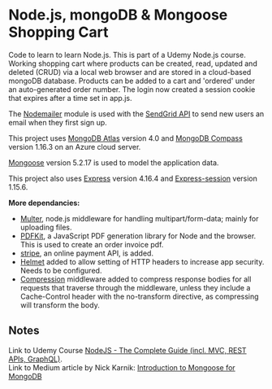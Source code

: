# Node.js, mongoDB & Mongoose Shopping Cart

Code to learn to learn Node.js. This is part of a Udemy Node.js course.
Working shopping cart where products can be created, read, updated and deleted (CRUD) via a local web browser and are stored in a cloud-based mongoDB database. Products can be added to a cart and 'ordered' under an auto-generated order number. The login now created a session cookie that expires after a time set in app.js.

The [Nodemailer](https://nodemailer.com/about/) module is used with the [SendGrid API](https://sendgrid.com/docs/) to send new users an email when they first sign up. 

This project uses [MongoDB Atlas](https://www.mongodb.com/cloud/atlas) version 4.0 and [MongoDB Compass](https://www.mongodb.com/download-center/compass) version 1.16.3 on an Azure cloud server. 

[Mongoose](https://mongoosejs.com) version 5.2.17 is used to model the application data. 

This project also uses [Express](http://expressjs.com/) version 4.16.4 and [Express-session](https://www.npmjs.com/package/express-session) version 1.15.6. 

**More dependancies:**<br>
* [Multer](https://github.com/expressjs/multer), node.js middleware for handling multipart/form-data; mainly for uploading files.  
* [PDFKit](https://pdfkit.org/), a JavaScript PDF generation library for Node and the browser. This is used to create an order invoice pdf.
* [stripe](https://stripe.com), an online payment API, is added. 
* [Helmet](https://helmetjs.github.io/) added to allow setting of HTTP headers to increase app security. Needs to be configured. 
* [Compression](https://www.npmjs.com/package/compression) middleware added to compress response bodies for all requests that traverse through the middleware, unless they include a Cache-Control header with the no-transform directive, as compressing will transform the body.


## Notes
Link to Udemy Course [NodeJS - The Complete Guide (incl. MVC, REST APIs, GraphQL)](https://www.udemy.com/nodejs-the-complete-guide/).<br>
Link to Medium article by Nick Karnik: [Introduction to Mongoose for MongoDB](https://medium.freecodecamp.org/introduction-to-mongoose-for-mongodb-d2a7aa593c57)
